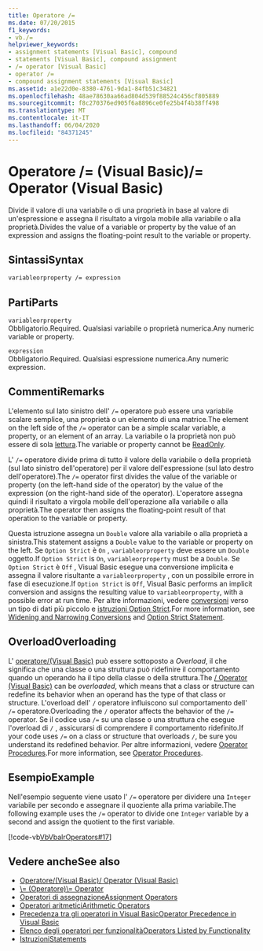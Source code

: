 ```yaml
---
title: Operatore /=
ms.date: 07/20/2015
f1_keywords:
- vb./=
helpviewer_keywords:
- assignment statements [Visual Basic], compound
- statements [Visual Basic], compound assignment
- /= operator [Visual Basic]
- operator /=
- compound assignment statements [Visual Basic]
ms.assetid: a1e22d0e-8380-4761-9da1-84fb51c34821
ms.openlocfilehash: 48ae78630aa66ad804d539f88524c456cf805889
ms.sourcegitcommit: f8c270376ed905f6a8896ce0fe25b4f4b38ff498
ms.translationtype: MT
ms.contentlocale: it-IT
ms.lasthandoff: 06/04/2020
ms.locfileid: "84371245"
---
```

# <a name="-operator-visual-basic"></a><span data-ttu-id="ada52-102">Operatore /= (Visual Basic)</span><span class="sxs-lookup"><span data-stu-id="ada52-102">/= Operator (Visual Basic)</span></span>
<span data-ttu-id="ada52-103">Divide il valore di una variabile o di una proprietà in base al valore di un'espressione e assegna il risultato a virgola mobile alla variabile o alla proprietà.</span><span class="sxs-lookup"><span data-stu-id="ada52-103">Divides the value of a variable or property by the value of an expression and assigns the floating-point result to the variable or property.</span></span>  
  
## <a name="syntax"></a><span data-ttu-id="ada52-104">Sintassi</span><span class="sxs-lookup"><span data-stu-id="ada52-104">Syntax</span></span>  
  
```vb  
variableorproperty /= expression  
```  
  
## <a name="parts"></a><span data-ttu-id="ada52-105">Parti</span><span class="sxs-lookup"><span data-stu-id="ada52-105">Parts</span></span>  
 `variableorproperty`  
 <span data-ttu-id="ada52-106">Obbligatorio.</span><span class="sxs-lookup"><span data-stu-id="ada52-106">Required.</span></span> <span data-ttu-id="ada52-107">Qualsiasi variabile o proprietà numerica.</span><span class="sxs-lookup"><span data-stu-id="ada52-107">Any numeric variable or property.</span></span>  
  
 `expression`  
 <span data-ttu-id="ada52-108">Obbligatorio.</span><span class="sxs-lookup"><span data-stu-id="ada52-108">Required.</span></span> <span data-ttu-id="ada52-109">Qualsiasi espressione numerica.</span><span class="sxs-lookup"><span data-stu-id="ada52-109">Any numeric expression.</span></span>  
  
## <a name="remarks"></a><span data-ttu-id="ada52-110">Commenti</span><span class="sxs-lookup"><span data-stu-id="ada52-110">Remarks</span></span>  
 <span data-ttu-id="ada52-111">L'elemento sul lato sinistro dell' `/=` operatore può essere una variabile scalare semplice, una proprietà o un elemento di una matrice.</span><span class="sxs-lookup"><span data-stu-id="ada52-111">The element on the left side of the `/=` operator can be a simple scalar variable, a property, or an element of an array.</span></span> <span data-ttu-id="ada52-112">La variabile o la proprietà non può essere di sola [lettura](../modifiers/readonly.md).</span><span class="sxs-lookup"><span data-stu-id="ada52-112">The variable or property cannot be [ReadOnly](../modifiers/readonly.md).</span></span>  
  
 <span data-ttu-id="ada52-113">L' `/=` operatore divide prima di tutto il valore della variabile o della proprietà (sul lato sinistro dell'operatore) per il valore dell'espressione (sul lato destro dell'operatore).</span><span class="sxs-lookup"><span data-stu-id="ada52-113">The `/=` operator first divides the value of the variable or property (on the left-hand side of the operator) by the value of the expression (on the right-hand side of the operator).</span></span> <span data-ttu-id="ada52-114">L'operatore assegna quindi il risultato a virgola mobile dell'operazione alla variabile o alla proprietà.</span><span class="sxs-lookup"><span data-stu-id="ada52-114">The operator then assigns the floating-point result of that operation to the variable or property.</span></span>  
  
 <span data-ttu-id="ada52-115">Questa istruzione assegna un `Double` valore alla variabile o alla proprietà a sinistra.</span><span class="sxs-lookup"><span data-stu-id="ada52-115">This statement assigns a `Double` value to the variable or property on the left.</span></span> <span data-ttu-id="ada52-116">Se `Option Strict` è `On` , `variableorproperty` deve essere un `Double` oggetto.</span><span class="sxs-lookup"><span data-stu-id="ada52-116">If `Option Strict` is `On`, `variableorproperty` must be a `Double`.</span></span> <span data-ttu-id="ada52-117">Se `Option Strict` è `Off` , Visual Basic esegue una conversione implicita e assegna il valore risultante a `variableorproperty` , con un possibile errore in fase di esecuzione.</span><span class="sxs-lookup"><span data-stu-id="ada52-117">If `Option Strict` is `Off`, Visual Basic performs an implicit conversion and assigns the resulting value to `variableorproperty`, with a possible error at run time.</span></span> <span data-ttu-id="ada52-118">Per altre informazioni, vedere [conversioni](../../programming-guide/language-features/data-types/widening-and-narrowing-conversions.md) verso un tipo di dati più piccolo e [istruzioni Option Strict](../statements/option-strict-statement.md).</span><span class="sxs-lookup"><span data-stu-id="ada52-118">For more information, see [Widening and Narrowing Conversions](../../programming-guide/language-features/data-types/widening-and-narrowing-conversions.md) and [Option Strict Statement](../statements/option-strict-statement.md).</span></span>  
  
## <a name="overloading"></a><span data-ttu-id="ada52-119">Overload</span><span class="sxs-lookup"><span data-stu-id="ada52-119">Overloading</span></span>  
 <span data-ttu-id="ada52-120">L' [operatore/(Visual Basic)](floating-point-division-operator.md) può essere sottoposto a *Overload*, il che significa che una classe o una struttura può ridefinire il comportamento quando un operando ha il tipo della classe o della struttura.</span><span class="sxs-lookup"><span data-stu-id="ada52-120">The [/ Operator (Visual Basic)](floating-point-division-operator.md) can be *overloaded*, which means that a class or structure can redefine its behavior when an operand has the type of that class or structure.</span></span> <span data-ttu-id="ada52-121">L'overload dell' `/` operatore influiscono sul comportamento dell' `/=` operatore.</span><span class="sxs-lookup"><span data-stu-id="ada52-121">Overloading the `/` operator affects the behavior of the `/=` operator.</span></span> <span data-ttu-id="ada52-122">Se il codice usa `/=` su una classe o una struttura che esegue l'overload di `/` , assicurarsi di comprendere il comportamento ridefinito.</span><span class="sxs-lookup"><span data-stu-id="ada52-122">If your code uses `/=` on a class or structure that overloads `/`, be sure you understand its redefined behavior.</span></span> <span data-ttu-id="ada52-123">Per altre informazioni, vedere [Operator Procedures](../../programming-guide/language-features/procedures/operator-procedures.md).</span><span class="sxs-lookup"><span data-stu-id="ada52-123">For more information, see [Operator Procedures](../../programming-guide/language-features/procedures/operator-procedures.md).</span></span>  
  
## <a name="example"></a><span data-ttu-id="ada52-124">Esempio</span><span class="sxs-lookup"><span data-stu-id="ada52-124">Example</span></span>  
 <span data-ttu-id="ada52-125">Nell'esempio seguente viene usato l' `/=` operatore per dividere una `Integer` variabile per secondo e assegnare il quoziente alla prima variabile.</span><span class="sxs-lookup"><span data-stu-id="ada52-125">The following example uses the `/=` operator to divide one `Integer` variable by a second and assign the quotient to the first variable.</span></span>  
  
 [!code-vb[VbVbalrOperators#17](~/samples/snippets/visualbasic/VS_Snippets_VBCSharp/VbVbalrOperators/VB/Class1.vb#17)]  
  
## <a name="see-also"></a><span data-ttu-id="ada52-126">Vedere anche</span><span class="sxs-lookup"><span data-stu-id="ada52-126">See also</span></span>

- [<span data-ttu-id="ada52-127">Operatore/(Visual Basic)</span><span class="sxs-lookup"><span data-stu-id="ada52-127">/ Operator (Visual Basic)</span></span>](floating-point-division-operator.md)
- [<span data-ttu-id="ada52-128">\\= (Operatore)</span><span class="sxs-lookup"><span data-stu-id="ada52-128">\\= Operator</span></span>](integer-division-assignment-operator.md)
- [<span data-ttu-id="ada52-129">Operatori di assegnazione</span><span class="sxs-lookup"><span data-stu-id="ada52-129">Assignment Operators</span></span>](assignment-operators.md)
- [<span data-ttu-id="ada52-130">Operatori aritmetici</span><span class="sxs-lookup"><span data-stu-id="ada52-130">Arithmetic Operators</span></span>](arithmetic-operators.md)
- [<span data-ttu-id="ada52-131">Precedenza tra gli operatori in Visual Basic</span><span class="sxs-lookup"><span data-stu-id="ada52-131">Operator Precedence in Visual Basic</span></span>](operator-precedence.md)
- [<span data-ttu-id="ada52-132">Elenco degli operatori per funzionalità</span><span class="sxs-lookup"><span data-stu-id="ada52-132">Operators Listed by Functionality</span></span>](operators-listed-by-functionality.md)
- [<span data-ttu-id="ada52-133">Istruzioni</span><span class="sxs-lookup"><span data-stu-id="ada52-133">Statements</span></span>](../../programming-guide/language-features/statements.md)
